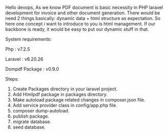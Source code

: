 Hello devops,
As we know PDF document is basic necessity in PHP laravel development for invoice and other document generation. There would be need 2 things basically: dynamic data + html structure as expectation. So here one concept i want to introduce to you is html management. If our backbone is ready, it would be easy to put our dynamic stuff in that. 

System requirements:

Php : v7.2.5

Laravel : v6.20.26 

Dompdf Package : v0.9.0

Steps:
1. Create Packages directory in your laravel project.
2. Add Htmlpdf package in packages directory.
3. Make autoload package related changes in composer.json file.
4. Add service provider class in config/app.php file.
5. composer dump-autoload.
6. publish package.
7. migrate database.
8. seed database.

